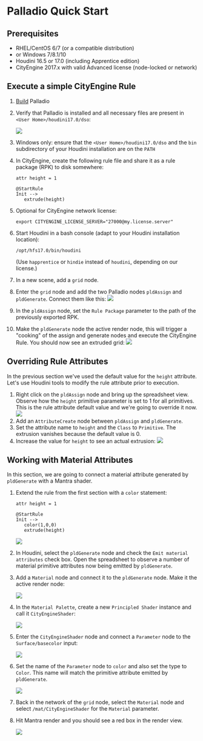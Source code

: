 # Palladio Quick Start

## Prerequisites
* RHEL/CentOS 6/7 (or a compatible distribution)
* or Windows 7/8.1/10
* Houdini 16.5 or 17.0 (including Apprentice edition)
* CityEngine 2017.x with valid Advanced license (node-locked or network)

## Execute a simple CityEngine Rule

1. [Build](build.md) Palladio
1. Verify that Palladio is installed and all necessary files are present in ``<User Home>/houdini17.0/dso``:

    ![](img/installation01.png)
    
1. Windows only: ensure that the ``<User Home>/houdini17.0/dso`` and the `bin` subdirectory of your Houdini installation are on the `PATH`
1. In CityEngine, create the following rule file and share it as a rule package (RPK) to disk somewhere:
   ```
   attr height = 1
   
   @StartRule
   Init -->
      extrude(height)
   ```
1. Optional for CityEngine network license:
    ```
    export CITYENGINE_LICENSE_SERVER="27000@my.license.server"
    ```
1. Start Houdini in a bash console (adapt to your Houdini installation location):
    ```
    /opt/hfs17.0/bin/houdini
    ```
    (Use ``happrentice`` or ``hindie`` instead of ``houdini``, depending on our license.)
1. In a new scene, add a ``grid`` node.
1. Enter the ``grid`` node and add the two Palladio nodes ``pldAssign`` and ``pldGenerate``. Connect them like this: ![](img/extrude01.png)
1. In the ``pldAssign`` node, set the ``Rule Package`` parameter to the path of the previously exported RPK.
1. Make the ``pldGenerate`` node the active render node, this will trigger a "cooking" of the assign and generate nodes and execute the CityEngine Rule. You should now see an extruded grid: ![](img/extrude02.png)

## Overriding Rule Attributes

In the previous section we've used the default value for the ``height`` attribute. Let's use Houdini tools to modify the rule attribute prior to execution.

1. Right click on the ``pldAssign`` node and bring up the spreadsheet view. Observe how the ``height`` primitive parameter is set to 1 for all primitives. This is the rule attribute default value and we're going to override it now. ![](img/attribute01.png)
1. Add an ``AttributeCreate`` node between ``pldAssign`` and ``pldGenerate``.
1. Set the attribute name to ``height`` and the ``Class`` to ``Primitive``. The extrusion vanishes because the default value is 0.
1. Increase the value for ``height`` to see an actual extrusion: ![](img/attribute02.png)

## Working with Material Attributes

In this section, we are going to connect a material attribute generated by ``pldGenerate`` with a Mantra shader.

1. Extend the rule from the first section with a ``color`` statement:
    ```
    attr height = 1

    @StartRule
    Init -->
       color(1,0,0)
       extrude(height)
    ```
    ![](img/materials01.png) 
1. In Houdini, select the ``pldGenerate`` node and check the ``Emit material attributes`` check box. Open the spreadsheet to observe a number of material primitive attributes now being emitted by ``pldGenerate``.
1. Add a ``Material`` node and connect it to the ``pldGenerate`` node. Make it the active render node:
    
    ![](img/materials02.png)
1. In the ``Material Palette``, create a new ``Principled Shader`` instance and call it ``CityEngineShader``:

    ![](img/materials03.png)
1. Enter the ``CityEngineShader`` node and connect a ``Parameter`` node to the ``Surface/basecolor`` input:

    ![](img/materials04.png) 

1. Set the name of the ``Parameter`` node to ``color`` and also set the type to ``Color``. This name will match the primitive attribute emitted by ``pldGenerate``.

    ![](img/materials05.png)

1. Back in the network of the ``grid`` node, select the ``Material`` node and select ``/mat/CityEngineShader`` for the ``Material`` parameter.

1. Hit Mantra render and you should see a red box in the render view.

    ![](img/materials06.png)
